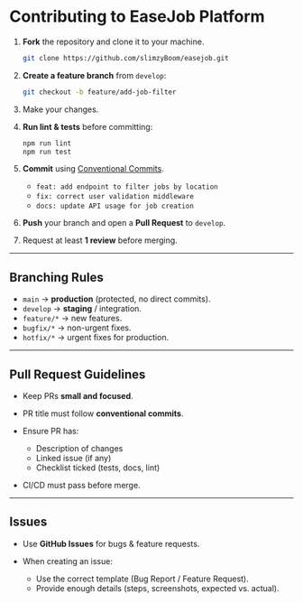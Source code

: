 # Contributing to EaseJob Platform

1. **Fork** the repository and clone it to your machine.

   ```bash
   git clone https://github.com/slimzyBoom/easejob.git
   ```
2. **Create a feature branch** from `develop`:

   ```bash
   git checkout -b feature/add-job-filter
   ```
3. Make your changes.
4. **Run lint & tests** before committing:

   ```bash
   npm run lint
   npm run test
   ```
5. **Commit** using [Conventional Commits](https://www.conventionalcommits.org/en/v1.0.0/).

   * `feat: add endpoint to filter jobs by location`
   * `fix: correct user validation middleware`
   * `docs: update API usage for job creation`
6. **Push** your branch and open a **Pull Request** to `develop`.
7. Request at least **1 review** before merging.

---

## Branching Rules

* `main` → **production** (protected, no direct commits).
* `develop` → **staging** / integration.
* `feature/*` → new features.
* `bugfix/*` → non-urgent fixes.
* `hotfix/*` → urgent fixes for production.

---

## Pull Request Guidelines

* Keep PRs **small and focused**.
* PR title must follow **conventional commits**.
* Ensure PR has:

  * Description of changes
  * Linked issue (if any)
  * Checklist ticked (tests, docs, lint)
* CI/CD must pass before merge.

---

## Issues

* Use **GitHub Issues** for bugs & feature requests.
* When creating an issue:

  * Use the correct template (Bug Report / Feature Request).
  * Provide enough details (steps, screenshots, expected vs. actual).


